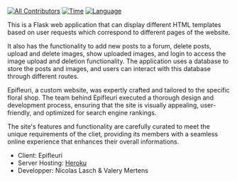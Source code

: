[![All Contributors](https://img.shields.io/badge/Contributor-1-yellow.svg?style=flat-square)](#contributors-)
[![Time](https://img.shields.io/badge/Time-1Day-orange.svg?style=flat-square)](#time-)
[![Language](https://img.shields.io/badge/Language-Flask-red.svg?style=flat-square)](#languages-)

This is a Flask web application that can display different HTML templates based on user requests which correspond to different pages of the website.

It also has the functionality to add new posts to a forum, delete posts, upload and delete images, show uploaded images, and login to access the image upload and deletion functionality. The application uses a database to store the posts and images, and users can interact with this database through different routes.

Epifleuri, a custom website, was expertly crafted and tailored to the specific floral shop. The team behind Epifleuri executed a thorough design and development process, ensuring that the site is visually appealing, user-friendly, and optimized for search engine rankings. 

The site's features and functionality are carefully curated to meet the unique requirements of the cliet, providing its members with a seamless online experience that enhances their overall informations.

- Client: Epifleuri
- Server Hosting: <a href="https://heroku.com">Heroku</a>
- Developper: Nicolas Lasch & Valery Mertens
  
